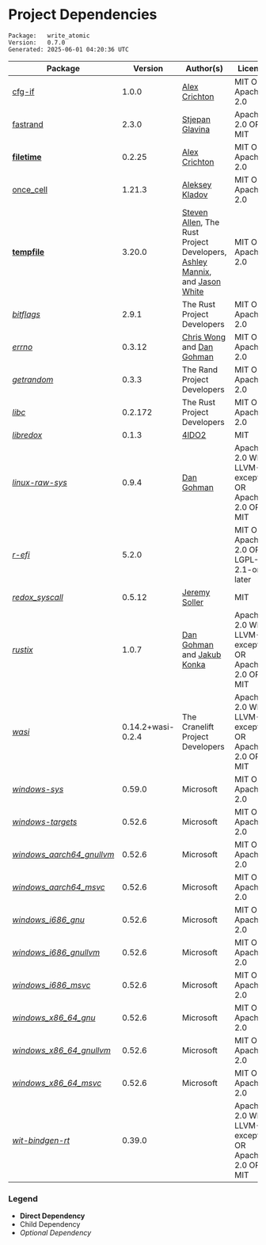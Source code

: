 # Project Dependencies
    Package:   write_atomic
    Version:   0.7.0
    Generated: 2025-06-01 04:20:36 UTC

| Package | Version | Author(s) | License |
| ---- | ---- | ---- | ---- |
| [cfg-if](https://github.com/alexcrichton/cfg-if) | 1.0.0 | [Alex Crichton](mailto:alex@alexcrichton.com) | MIT OR Apache-2.0 |
| [fastrand](https://github.com/smol-rs/fastrand) | 2.3.0 | [Stjepan Glavina](mailto:stjepang@gmail.com) | Apache-2.0 OR MIT |
| [**filetime**](https://github.com/alexcrichton/filetime) | 0.2.25 | [Alex Crichton](mailto:alex@alexcrichton.com) | MIT OR Apache-2.0 |
| [once_cell](https://github.com/matklad/once_cell) | 1.21.3 | [Aleksey Kladov](mailto:aleksey.kladov@gmail.com) | MIT OR Apache-2.0 |
| [**tempfile**](https://github.com/Stebalien/tempfile) | 3.20.0 | [Steven Allen](mailto:steven@stebalien.com), The Rust Project Developers, [Ashley Mannix](mailto:ashleymannix@live.com.au), and [Jason White](mailto:me@jasonwhite.io) | MIT OR Apache-2.0 |
| [_bitflags_](https://github.com/bitflags/bitflags) | 2.9.1 | The Rust Project Developers | MIT OR Apache-2.0 |
| [_errno_](https://github.com/lambda-fairy/rust-errno) | 0.3.12 | [Chris Wong](mailto:lambda.fairy@gmail.com) and [Dan Gohman](mailto:dev@sunfishcode.online) | MIT OR Apache-2.0 |
| [_getrandom_](https://github.com/rust-random/getrandom) | 0.3.3 | The Rand Project Developers | MIT OR Apache-2.0 |
| [_libc_](https://github.com/rust-lang/libc) | 0.2.172 | The Rust Project Developers | MIT OR Apache-2.0 |
| [_libredox_](https://gitlab.redox-os.org/redox-os/libredox.git) | 0.1.3 | [4lDO2](mailto:4ldo2@protonmail.com) | MIT |
| [_linux-raw-sys_](https://github.com/sunfishcode/linux-raw-sys) | 0.9.4 | [Dan Gohman](mailto:dev@sunfishcode.online) | Apache-2.0 WITH LLVM-exception OR Apache-2.0 OR MIT |
| [_r-efi_](https://github.com/r-efi/r-efi) | 5.2.0 |  | MIT OR Apache-2.0 OR LGPL-2.1-or-later |
| [_redox_syscall_](https://gitlab.redox-os.org/redox-os/syscall) | 0.5.12 | [Jeremy Soller](mailto:jackpot51@gmail.com) | MIT |
| [_rustix_](https://github.com/bytecodealliance/rustix) | 1.0.7 | [Dan Gohman](mailto:dev@sunfishcode.online) and [Jakub Konka](mailto:kubkon@jakubkonka.com) | Apache-2.0 WITH LLVM-exception OR Apache-2.0 OR MIT |
| [_wasi_](https://github.com/bytecodealliance/wasi-rs) | 0.14.2+wasi-0.2.4 | The Cranelift Project Developers | Apache-2.0 WITH LLVM-exception OR Apache-2.0 OR MIT |
| [_windows-sys_](https://github.com/microsoft/windows-rs) | 0.59.0 | Microsoft | MIT OR Apache-2.0 |
| [_windows-targets_](https://github.com/microsoft/windows-rs) | 0.52.6 | Microsoft | MIT OR Apache-2.0 |
| [_windows_aarch64_gnullvm_](https://github.com/microsoft/windows-rs) | 0.52.6 | Microsoft | MIT OR Apache-2.0 |
| [_windows_aarch64_msvc_](https://github.com/microsoft/windows-rs) | 0.52.6 | Microsoft | MIT OR Apache-2.0 |
| [_windows_i686_gnu_](https://github.com/microsoft/windows-rs) | 0.52.6 | Microsoft | MIT OR Apache-2.0 |
| [_windows_i686_gnullvm_](https://github.com/microsoft/windows-rs) | 0.52.6 | Microsoft | MIT OR Apache-2.0 |
| [_windows_i686_msvc_](https://github.com/microsoft/windows-rs) | 0.52.6 | Microsoft | MIT OR Apache-2.0 |
| [_windows_x86_64_gnu_](https://github.com/microsoft/windows-rs) | 0.52.6 | Microsoft | MIT OR Apache-2.0 |
| [_windows_x86_64_gnullvm_](https://github.com/microsoft/windows-rs) | 0.52.6 | Microsoft | MIT OR Apache-2.0 |
| [_windows_x86_64_msvc_](https://github.com/microsoft/windows-rs) | 0.52.6 | Microsoft | MIT OR Apache-2.0 |
| [_wit-bindgen-rt_](https://github.com/bytecodealliance/wit-bindgen) | 0.39.0 |  | Apache-2.0 WITH LLVM-exception OR Apache-2.0 OR MIT |

### Legend

* **Direct Dependency**
* Child Dependency
* _Optional Dependency_

